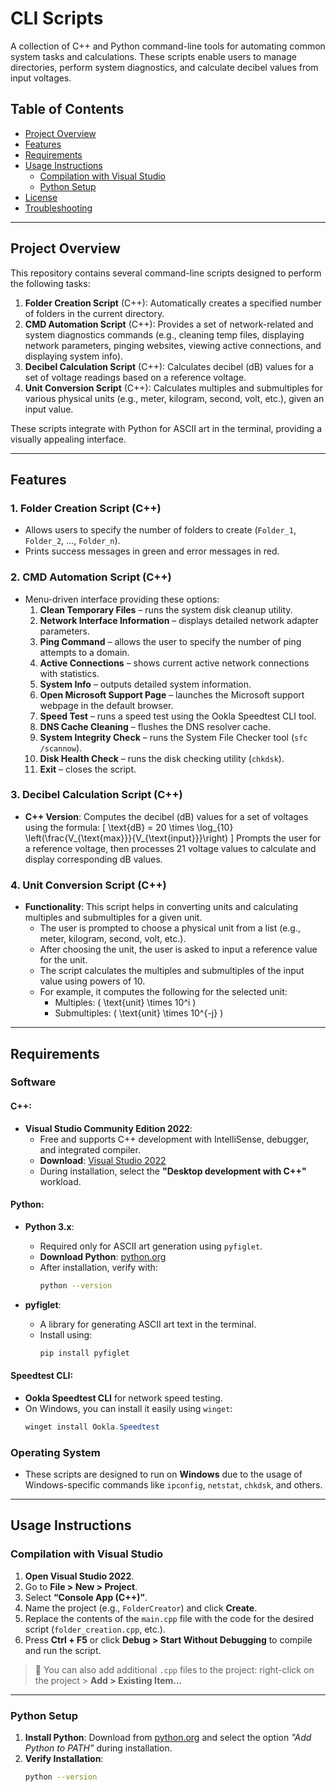 # CLI Scripts

A collection of C++ and Python command-line tools for automating common system tasks and calculations. These scripts enable users to manage directories, perform system diagnostics, and calculate decibel values from input voltages.

## Table of Contents

- [Project Overview](#project-overview)
- [Features](#features)
- [Requirements](#requirements)
- [Usage Instructions](#usage-instructions)  
  - [Compilation with Visual Studio](#compilation-with-visual-studio)
  - [Python Setup](#python-setup)
- [License](#license)
- [Troubleshooting](#troubleshooting)

---

## Project Overview

This repository contains several command-line scripts designed to perform the following tasks:

1. **Folder Creation Script** (C++): Automatically creates a specified number of folders in the current directory.
2. **CMD Automation Script** (C++): Provides a set of network-related and system diagnostics commands (e.g., cleaning temp files, displaying network parameters, pinging websites, viewing active connections, and displaying system info).
3. **Decibel Calculation Script** (C++): Calculates decibel (dB) values for a set of voltage readings based on a reference voltage.
4. **Unit Conversion Script** (C++): Calculates multiples and submultiples for various physical units (e.g., meter, kilogram, second, volt, etc.), given an input value.

These scripts integrate with Python for ASCII art in the terminal, providing a visually appealing interface.

---

## Features

### 1. Folder Creation Script (C++)
- Allows users to specify the number of folders to create (`Folder_1`, `Folder_2`, ..., `Folder_n`).
- Prints success messages in green and error messages in red.

### 2. CMD Automation Script (C++)
- Menu-driven interface providing these options:  
  1. **Clean Temporary Files** – runs the system disk cleanup utility.  
  2. **Network Interface Information** – displays detailed network adapter parameters.  
  3. **Ping Command** – allows the user to specify the number of ping attempts to a domain.  
  4. **Active Connections** – shows current active network connections with statistics.  
  5. **System Info** – outputs detailed system information.  
  6. **Open Microsoft Support Page** – launches the Microsoft support webpage in the default browser.  
  7. **Speed Test** – runs a speed test using the Ookla Speedtest CLI tool.  
  8. **DNS Cache Cleaning** – flushes the DNS resolver cache.  
  9. **System Integrity Check** – runs the System File Checker tool (`sfc /scannow`).  
  10. **Disk Health Check** – runs the disk checking utility (`chkdsk`).  
  11. **Exit** – closes the script.

### 3. Decibel Calculation Script (C++)
- **C++ Version**: Computes the decibel (dB) values for a set of voltages using the formula:
  \[
  \text{dB} = 20 \times \log_{10} \left(\frac{V_{\text{max}}}{V_{\text{input}}}\right)
  \]
  Prompts the user for a reference voltage, then processes 21 voltage values to calculate and display corresponding dB values.

### 4. Unit Conversion Script (C++)
- **Functionality**: This script helps in converting units and calculating multiples and submultiples for a given unit.
  - The user is prompted to choose a physical unit from a list (e.g., meter, kilogram, second, volt, etc.).
  - After choosing the unit, the user is asked to input a reference value for the unit.
  - The script calculates the multiples and submultiples of the input value using powers of 10.
  - For example, it computes the following for the selected unit:
    - Multiples: \( \text{unit} \times 10^i \)
    - Submultiples: \( \text{unit} \times 10^{-j} \)

---

## Requirements

### Software

#### C++:
- **Visual Studio Community Edition 2022**:
  - Free and supports C++ development with IntelliSense, debugger, and integrated compiler.
  - **Download**: [Visual Studio 2022](https://visualstudio.microsoft.com/vs/community/)
  - During installation, select the **"Desktop development with C++"** workload.

#### Python:
- **Python 3.x**:
  - Required only for ASCII art generation using `pyfiglet`.
  - **Download Python**: [python.org](https://www.python.org/downloads/)
  - After installation, verify with:
    ```bash
    python --version
    ```

- **pyfiglet**:
  - A library for generating ASCII art text in the terminal.
  - Install using:
    ```bash
    pip install pyfiglet
    ```

#### Speedtest CLI:
- **Ookla Speedtest CLI** for network speed testing.
- On Windows, you can install it easily using `winget`:
  ```powershell
  winget install Ookla.Speedtest


### Operating System
- These scripts are designed to run on **Windows** due to the usage of Windows-specific commands like `ipconfig`, `netstat`, `chkdsk`, and others.

---

## Usage Instructions

### Compilation with Visual Studio

1. **Open Visual Studio 2022**.
2. Go to **File > New > Project**.
3. Select **“Console App (C++)”**.
4. Name the project (e.g., `FolderCreator`) and click **Create**.
5. Replace the contents of the `main.cpp` file with the code for the desired script (`folder_creation.cpp`, etc.).
6. Press **Ctrl + F5** or click **Debug > Start Without Debugging** to compile and run the script.

> 🔧 You can also add additional `.cpp` files to the project: right-click on the project > **Add > Existing Item...**

---

### Python Setup

1. **Install Python**: Download from [python.org](https://www.python.org) and select the option *"Add Python to PATH"* during installation.
2. **Verify Installation**:
   ```bash
   python --version
